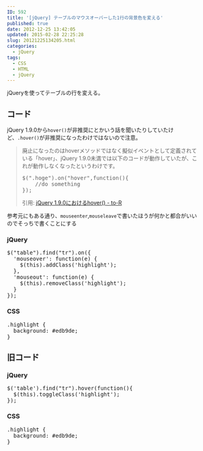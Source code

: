 ```yaml
---
ID: 592
title: '[jQuery] テーブルのマウスオーバーした1行の背景色を変える'
published: true
date: 2012-12-25 13:42:05
updated: 2015-02-28 22:25:28
slug: 20121225134205.html
categories:
  - jQuery
tags:
  - CSS
  - HTML
  - jQuery
---
```

jQueryを使ってテーブルの行を変える。
<!--more-->
<h2>コード</h2>
jQuery 1.9.0から<code>hover()</code>が非推奨にとかいう話を聞いたりしていたけど、<code>.hover()</code>が非推奨になったわけではないので注意。

<blockquote>廃止になったのはhoverメソッドではなく擬似イベントとして定義されている「hover」、jQuery 1.9.0未満では以下のコードが動作していたが、これが動作しなくなったというわけです。
<pre>$(".hoge").on("hover",function(){
	//do something
});</pre>
<footer>引用: <a href="http://blog.webcreativepark.net/2013/01/22-104701.html" target="_blank">jQuery 1.9.0におけるhover() - to-R</a></footer></blockquote>

参考元にもある通り、<code>mouseenter</code>,<code>mouseleave</code>で書いたほうが何かと都合がいいのでそっちで書くことにする

<h3>jQuery</h3>
<pre class="prettyprint linenums">
$("table").find("tr").on({
  'mouseover': function(e) {
    $(this).addClass('highlight');
  },
  'mouseout': function(e) {
    $(this).removeClass('highlight');
  }
});
</pre>

<h3>CSS</h3>
<pre class="prettyprint linenums">
.highlight {
  background: #edb9de;
}
</pre>

<h2>旧コード</h2>
<h3>jQuery</h3>
<pre class="prettyprint linenums">$('table').find("tr").hover(function(){
  $(this).toggleClass('highlight');
});</pre>

<h3>CSS</h3>
<pre class="prettyprint linenums">.highlight {
  background: #edb9de;
}</pre>